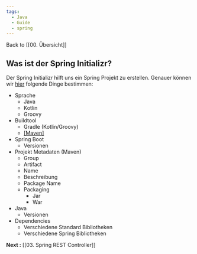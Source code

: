 ```yaml
---
tags:
  - Java
  - Guide
  - spring
---
```

Back to [[00. Übersicht]]
## Was ist der Spring Initializr?

Der Spring Initializr hilft uns ein Spring Projekt zu erstellen. Genauer können wir [hier](https://start.spring.io/) folgende Dinge bestimmen:

- Sprache
	- Java
	- Kotlin
	- Groovy
- Buildtool
	- Gradle (Kotlin/Groovy)
	- [[Maven]](Java)
- Spring Boot
	- Versionen
- Projekt Metadaten (Maven)
	- Group
	- Artifact
	- Name
	- Beschreibung
	- Package Name
	- Packaging
		- Jar
		- War
- Java
	- Versionen
- Dependencies
	- Verschiedene Standard Bibliotheken
	- Verschiedene Spring Bibliotheken


**Next :** [[03. Spring REST Controller]]
